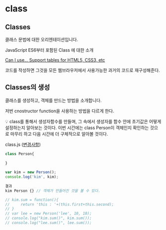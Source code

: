 # class

## Classes

클래스 문법에 대한 오리엔테이션입니다.

JavaScript ES6부터 포함된 Class 에 대한 소개

[Can I use... Support tables for HTML5, CSS3, etc](https://caniuse.com/)

코드를 작성하면 그것을 모든 웹브라우저에서 사용가능한 과거의 코드로 재구성해준다. 

## Classes의 생성

클래스를 생성하고, 객체를 만드는 방법을 소개합니다.

저번 cnostructor function을 사용하는 방법을 다르게 한다. 

<aside>
💡 class를 통해서 생성자함수를 만들며, 그 속에서 생성자를 함수 안에 초기값은 어떻게 설정하는지 알아보는 것이다. 이번 시간에는 class Person이 객체인지 확인하는 것으로 마무리 하고 다음 시간에 더 구체적으로 알아볼 것이다.

</aside>

class.js ([변경사항](https://github.com/codingeverybody/javascript-object_oriented_programming/commit/40b9ea32b4af71f504855d1fb8cd251eeac6df46))

```jsx
class Person{
 
}
 
var kim = new Person();
console.log('kim', kim);
 
결과 
kim Person {} // 객체가 만들어진 것을 볼 수 있다. 

// kim.sum = function(){
//     return 'this : '+(this.first+this.second);
// }
// var lee = new Person('lee', 10, 10);
// console.log("kim.sum()", kim.sum());
// console.log("lee.sum()", lee.sum());
```